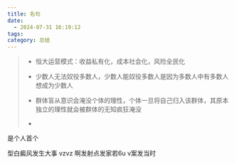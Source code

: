 ```yaml
---
title: 名句
date:
  - 2024-07-31 16:19:12
tags: 
category: 总结
---
```


> + 恒大运营模式：收益私有化，成本社会化，风险全民化
>
> + 少数人无法奴役多数人，少数人能奴役多数人是因为多数人中有多数人想成为少数人
>
> + 群体盲从意识会淹没个体的理性，个体一旦将自己归入该群体，其原本独立的理性就会被群体的无知疯狂淹没
> + 

 是个人首个

型白癜风发生大事
vzvz
啊发射点发家若6u
v案发当时